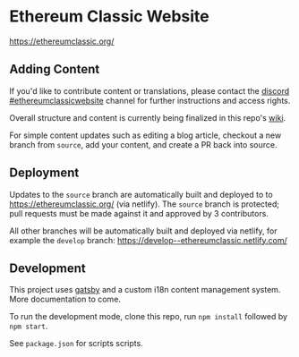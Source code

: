 # Ethereum Classic Website

https://ethereumclassic.org/

## Adding Content

If you'd like to contribute content or translations, please contact the [discord #ethereumclassicwebsite](https://discord.gg/DwQjJ8) channel for further instructions and access rights.

Overall structure and content is currently being finalized in this repo's [wiki](https://github.com/ethereumclassic/ethereumclassic.github.io/wiki).

For simple content updates such as editing a blog article, checkout a new branch from `source`, add your content, and create a PR back into source.

## Deployment

Updates to the `source` branch are automatically built and deployed to to https://ethereumclassic.org/ (via netlify). The `source` branch is protected; pull requests must be made against it and approved by 3 contributors.

All other branches will be automatically built and deployed via netlify, for example the `develop` branch: https://develop--ethereumclassic.netlify.com/

## Development

This project uses [gatsby](https://www.gatsbyjs.org/) and a custom i18n content management system. More documentation to come.

To run the development mode, clone this repo, run `npm install` followed by `npm start`.

See `package.json` for scripts scripts.
